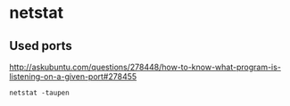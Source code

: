 # netstat

## Used ports

<http://askubuntu.com/questions/278448/how-to-know-what-program-is-listening-on-a-given-port#278455>

    netstat -taupen

